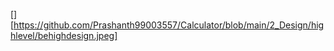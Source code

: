 [][https://github.com/Prashanth99003557/Calculator/blob/main/2_Design/highlevel/behighdesign.jpeg]

